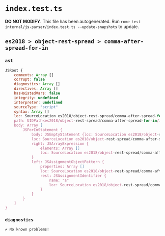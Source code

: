 # `index.test.ts`

**DO NOT MODIFY**. This file has been autogenerated. Run `rome test internal/js-parser/index.test.ts --update-snapshots` to update.

## `es2018 > object-rest-spread > comma-after-spread-for-in`

### `ast`

```javascript
JSRoot {
	comments: Array []
	corrupt: false
	diagnostics: Array []
	directives: Array []
	hasHoistedVars: false
	integrity: undefined
	interpreter: undefined
	sourceType: "script"
	syntax: Array []
	loc: SourceLocation es2018/object-rest-spread/comma-after-spread-for-in/input.js 1:0-2:0
	path: UIDPath<es2018/object-rest-spread/comma-after-spread-for-in/input.js>
	body: Array [
		JSForInStatement {
			body: JSEmptyStatement {loc: SourceLocation es2018/object-rest-spread/comma-after-spread-for-in/input.js 1:19-1:20}
			loc: SourceLocation es2018/object-rest-spread/comma-after-spread-for-in/input.js 1:0-1:20
			right: JSArrayExpression {
				elements: Array []
				loc: SourceLocation es2018/object-rest-spread/comma-after-spread-for-in/input.js 1:16-1:18
			}
			left: JSAssignmentObjectPattern {
				properties: Array []
				loc: SourceLocation es2018/object-rest-spread/comma-after-spread-for-in/input.js 1:5-1:12
				rest: JSAssignmentIdentifier {
					name: "a"
					loc: SourceLocation es2018/object-rest-spread/comma-after-spread-for-in/input.js 1:9-1:10 (a)
				}
			}
		}
	]
}
```

### `diagnostics`

```
✔ No known problems!

```
